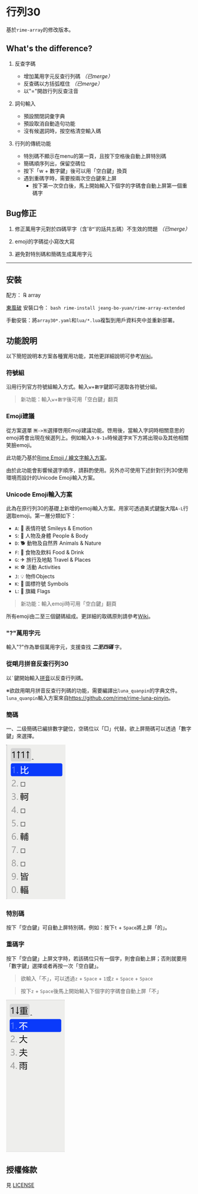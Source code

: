 # 行列30

基於`rime-array`的修改版本。

## What's the difference?

1. 反查字碼
   * 增加萬用字元反查行列碼 *（已merge）*
   * 反查碼以方括弧框住 *（已merge）*
   * 以"="開啟行列反查注音

2. 詞句輸入
   * 預設關閉詞彙字典
   * 預設取消自動造句功能
   * 沒有候選詞時，按空格清空輸入碼

3. 行列的傳統功能
   * 特別碼不顯示在menu的第一頁，且按下空格後自動上屏特別碼
   * 簡碼順序列出，保留空碼位
   * 按下「w + 數字鍵」後可以用「空白鍵」換頁
   * 遇到重碼字時，需要按兩次空白鍵來上屏
     * 按下第一次空白後，馬上開始輸入下個字的字碼會自動上屏第一個重碼字

## Bug修正

1. 修正萬用字元對於四碼罕字（含'8^'的話共五碼）不生效的問題 *（已merge）*

2. emoji的字碼從小寫改大寫

3. 避免對特別碼和簡碼生成萬用字元

---

## 安裝

配方： ℞ array

[東風破](https://github.com/rime/plum) 安裝口令： `bash rime-install jeang-bo-yuan/rime-array-extended`

手動安裝：將`array30*.yaml`和`lua/*.lua`複製到用戶資料夾中並重新部署。

## 功能說明

以下簡短說明本方案各種實用功能，其他更詳細說明可參考[Wiki](https://github.com/archerindigo/rime-array/wiki)。

### 符號組

沿用行列官方符號組輸入方式。輸入`w`+`數字`鍵即可選取各符號分組。

> 新功能：輸入`w`+`數字`後可用「空白鍵」翻頁

### Emoji建議

從方案選單 `🈚️->🈶️`選擇啓用Emoji建議功能。啓用後，當輸入字詞時相關意思的emoji將會出現在候選列上。例如輸入`9-9-1v`時候選字`笑`下方將出現`😄`及其他相關笑臉emoji。

此功能乃基於[Rime Emoji / 繪文字輸入方案](https://github.com/rime/rime-emoji/)。

由於此功能會影響候選字順序，請斟酌使用。另外亦可使用下述針對行列30使用環境而設計的Unicode Emoji輸入方案。

### Unicode Emoji輸入方案

此為在原行列30的基礎上新增的emoji輸入方案。用家可透過美式鍵盤大階`A-L`行選取emoji。第一層分類如下：

- `A`: 🙂 表情符號 Smileys & Emotion
- `S`: 🧑 人物及身體 People & Body
- `D`: 🐕 動物及自然界 Animals & Nature
- `F`: 🍴 食物及飲料 Food & Drink
- `G`: ✈ 旅行及地點 Travel & Places
- `H`: ⚽ 活動 Activities
- `J`: 💡 物件Objects
- `K`: 🔣 圖標符號 Symbols
- `L`: 🏴 旗織 Flags

> 新功能：輸入emoji時可用「空白鍵」翻頁

所有emoji由二至三個鍵碼組成。更詳細的取碼原則請參考[Wiki](https://github.com/archerindigo/rime-array/wiki/RIME%E8%A1%8C%E5%88%9730-Emoji-Unicode%E8%BC%B8%E5%85%A5%E6%96%B9%E6%A1%88%E8%AA%AA%E6%98%8E)。

### "?"萬用字元

輸入"?"作為單個萬用字元，支援查找 ***二至四碼*** 字。

### 從朙月拼音反查行列30

以`` ` ``鍵開始輸入[拼音](https://github.com/rime/rime-luna-pinyin)以反查行列碼。

※欲啟用朙月拼音反查行列碼的功能，需要編譯出`luna_quanpin`的字典文件。`luna_quanpin`輸入方案來自<https://github.com/rime/rime-luna-pinyin>。

### 簡碼

一、二级簡碼已編排數字鍵位，空碼位以「□」代替。欲上屏簡碼可以透過「數字鍵」來選擇。

 ![alt text](img/簡碼輸入示例.png)

 ### 特別碼

按下「空白鍵」可自動上屏特別碼，例如：按下`t` + `Space`將上屏「的」。

### 重碼字

按下「空白鍵」上屏文字時，若該碼位只有一個字，則會自動上屏；否則就要用「數字鍵」選擇或者再按一次「空白鍵」。

> 欲輸入「不」，可以透過`z` + `Space` + `1`或`z` + `Space` + `Space`

> 按下`z` + `Space`後馬上開始輸入下個字的字碼會自動上屏「不」

 ![alt text](img/重碼字示例.png)

## 授權條款

見 [LICENSE](LICENSE)
